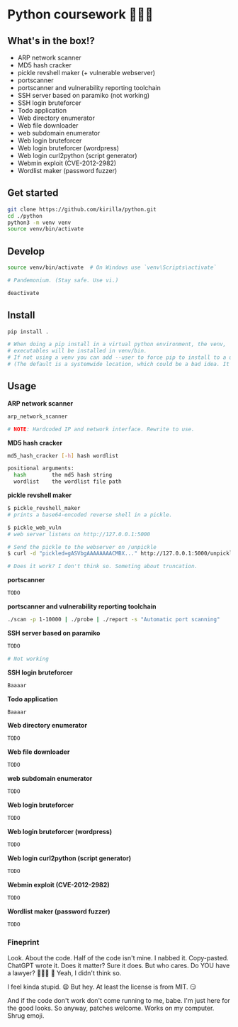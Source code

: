 # Python coursework 🤹🏻‍♂️

## What's in the box!?

- ARP network scanner
- MD5 hash cracker
- pickle revshell maker (+ vulnerable webserver)
- portscanner
- portscanner and vulnerability reporting toolchain
- SSH server based on paramiko (not working)
- SSH login bruteforcer
- Todo application
- Web directory enumerator
- Web file downloader
- web subdomain enumerator
- Web login bruteforcer
- Web login bruteforcer (wordpress)
- Web login curl2python (script generator)
- Webmin exploit (CVE-2012-2982)
- Wordlist maker (password fuzzer)

## Get started

```bash
git clone https://github.com/kirilla/python.git
cd ./python
python3 -m venv venv
source venv/bin/activate
```

## Develop

```bash
source venv/bin/activate  # On Windows use `venv\Scripts\activate`

# Pandemonium. (Stay safe. Use vi.)

deactivate
```


## Install

```bash
pip install .

# When doing a pip install in a virtual python environment, the venv,
# executables will be installed in venv/bin.
# If not using a venv you can add --user to force pip to install to a user-location.
# (The default is a systemwide location, which could be a bad idea. It depends.)
```

## Usage

**ARP network scanner**
```bash
arp_network_scanner

# NOTE: Hardcoded IP and network interface. Rewrite to use.
```

**MD5 hash cracker**
```bash
md5_hash_cracker [-h] hash wordlist

positional arguments:
  hash        the md5 hash string
  wordlist    the wordlist file path
```
**pickle revshell maker**
```bash
$ pickle_revshell_maker
# prints a base64-encoded reverse shell in a pickle.

$ pickle_web_vuln
# web server listens on http://127.0.0.1:5000 

# Send the pickle to the webserver on /unpickle
$ curl -d "pickled=gASVbgAAAAAAAACMBX..." http://127.0.0.1:5000/unpickle

# Does it work? I don't think so. Someting about truncation.
```

**portscanner**
```bash
TODO
```

**portscanner and vulnerability reporting toolchain**
```bash
./scan -p 1-10000 | ./probe | ./report -s "Automatic port scanning"
```

**SSH server based on paramiko**
```bash
TODO

# Not working
```

**SSH login bruteforcer**
```bash
Baaaar
```

**Todo application**
```bash
Baaaar
```

**Web directory enumerator**
```bash
TODO
```

**Web file downloader**
```bash
TODO
```

**web subdomain enumerator**
```bash
TODO
```

**Web login bruteforcer**
```bash
TODO
```

**Web login bruteforcer (wordpress)**
```bash
TODO
```

**Web login curl2python (script generator)**
```bash
TODO
```

**Webmin exploit (CVE-2012-2982)**
```bash
TODO
```

**Wordlist maker (password fuzzer)**
```bash
TODO
```

### Fineprint
Look. About the code. Half of the code isn't mine. I nabbed it. Copy-pasted. ChatGPT wrote it. Does it matter? Sure it does. But who cares. Do YOU have a lawyer? 🕵🏻‍♂ 🚬 Yeah, I didn't think so.

I feel kinda stupid. 😩 But hey. At least the license is from MIT. 😏

And if the code don't work don't come running to me, babe. I'm just here for the good looks. So anyway, patches welcome. Works on my computer. Shrug emoji.
